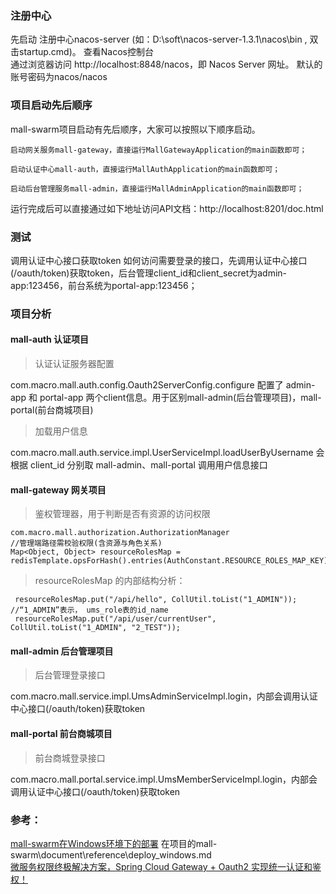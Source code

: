 ### 注册中心
先启动 注册中心nacos-server (如：D:\soft\nacos-server-1.3.1\nacos\bin , 双击startup.cmd)。
查看Nacos控制台  
     通过浏览器访问 http://localhost:8848/nacos，即 Nacos Server 网址。 默认的账号密码为nacos/nacos
  
### 项目启动先后顺序
mall-swarm项目启动有先后顺序，大家可以按照以下顺序启动。
```
启动网关服务mall-gateway，直接运行MallGatewayApplication的main函数即可；

启动认证中心mall-auth，直接运行MallAuthApplication的main函数即可；

启动后台管理服务mall-admin，直接运行MallAdminApplication的main函数即可；
```
       
运行完成后可以直接通过如下地址访问API文档：http://localhost:8201/doc.html

### 测试
调用认证中心接口获取token
如何访问需要登录的接口，先调用认证中心接口(/oauth/token)获取token，后台管理client_id和client_secret为admin-app:123456，前台系统为portal-app:123456；


### 项目分析
#### mall-auth 认证项目
> 认证认证服务器配置  

com.macro.mall.auth.config.Oauth2ServerConfig.configure
配置了 admin-app 和 portal-app 两个client信息。用于区别mall-admin(后台管理项目)，mall-portal(前台商城项目)

> 加载用户信息  

com.macro.mall.auth.service.impl.UserServiceImpl.loadUserByUsername
会根据 client_id 分别取 mall-admin、mall-portal 调用用户信息接口

#### mall-gateway 网关项目
> 鉴权管理器，用于判断是否有资源的访问权限

    com.macro.mall.authorization.AuthorizationManager
    //管理端路径需校验权限(含资源与角色关系)
    Map<Object, Object> resourceRolesMap = redisTemplate.opsForHash().entries(AuthConstant.RESOURCE_ROLES_MAP_KEY);
    
> resourceRolesMap 的内部结构分析：

     resourceRolesMap.put("/api/hello", CollUtil.toList("1_ADMIN"));  //“1_ADMIN”表示， ums_role表的id_name
     resourceRolesMap.put("/api/user/currentUser", CollUtil.toList("1_ADMIN", "2_TEST"));

#### mall-admin 后台管理项目
> 后台管理登录接口

com.macro.mall.service.impl.UmsAdminServiceImpl.login，内部会调用认证中心接口(/oauth/token)获取token


#### mall-portal 前台商城项目
> 前台商城登录接口

com.macro.mall.portal.service.impl.UmsMemberServiceImpl.login，内部会调用认证中心接口(/oauth/token)获取token
     
### 参考：
[mall-swarm在Windows环境下的部署](http://www.macrozheng.com/#/deploy/mall_swarm_deploy_windows) 在项目的mall-swarm\document\reference\deploy_windows.md  
[微服务权限终极解决方案，Spring Cloud Gateway + Oauth2 实现统一认证和鉴权！](https://juejin.im/post/6850037263707930631)
